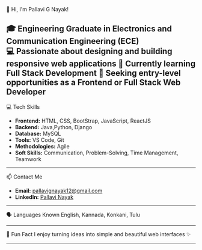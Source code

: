  👋 Hi, I'm Pallavi G Nayak!
 
🎓 Engineering Graduate in Electronics and Communication Engineering (ECE)  
💻 Passionate about designing and building responsive web applications 
🌱 Currently learning Full Stack Development 
🚀 Seeking entry-level opportunities as a Frontend or Full Stack Web Developer  
--- 

 💻 Tech Skills
- **Frontend:** HTML, CSS, BootStrap, JavaScript, ReactJS
- **Backend:** Java,Python, Django 
- **Database:** MySQL  
- **Tools:** VS Code, Git
- **Methodologies:** Agile
- **Soft Skills:** Communication, Problem-Solving, Time Management, Teamwork

---


 📫 Contact Me
- **Email:** pallavignayak12@gmail.com  
- **LinkedIn:** [Pallavi Nayak](https://www.linkedin.com/in/pallavi-n-1a4785353)

---

 🗣️ Languages Known
English, Kannada, Konkani, Tulu

---

 🌟 Fun Fact
I enjoy turning ideas into simple and beautiful web interfaces ✨

---
